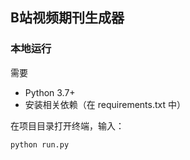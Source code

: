 ## B站视频期刊生成器

### 本地运行

需要

* Python 3.7+
* 安装相关依赖（在 requirements.txt 中）

在项目目录打开终端，输入：

`python run.py`



